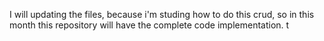 I will updating the files, because i'm studing how to do this crud, so in this month this repository will have the complete code implementation.
t
